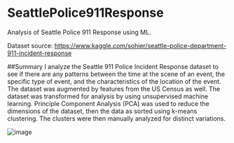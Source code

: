 # SeattlePolice911Response
Analysis of Seattle Police 911 Response using ML. 

Dataset source: https://www.kaggle.com/sohier/seattle-police-department-911-incident-response

##Summary
I analyze the Seattle 911 Police Incident Response dataset to see if there are any patterns between the time at the scene of an event, the specific type of event, and the characteristics of the location of the event.  The dataset was augmented by features from the US Census as well. The dataset was transformed for analysis by using unsupervised machine learning. Principle Component Analysis (PCA) was used to reduce the dimensions of the dataset, then the data as sorted using k-means clustering. The clusters were then manually analyzed for distinct variations. 

![image](https://user-images.githubusercontent.com/16077695/129962228-f6d3f166-c416-4a42-be1e-2f9d37ce68c9.png)

